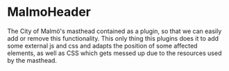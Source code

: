 # MalmoHeader

The City of Malmö's masthead contained as a plugin, so that we can easily add or remove this functionality. This only thing this plugins does it to add some external js and css and adapts the position of some affected elements, as well as CSS which gets messed up due to the resources used by the masthead.